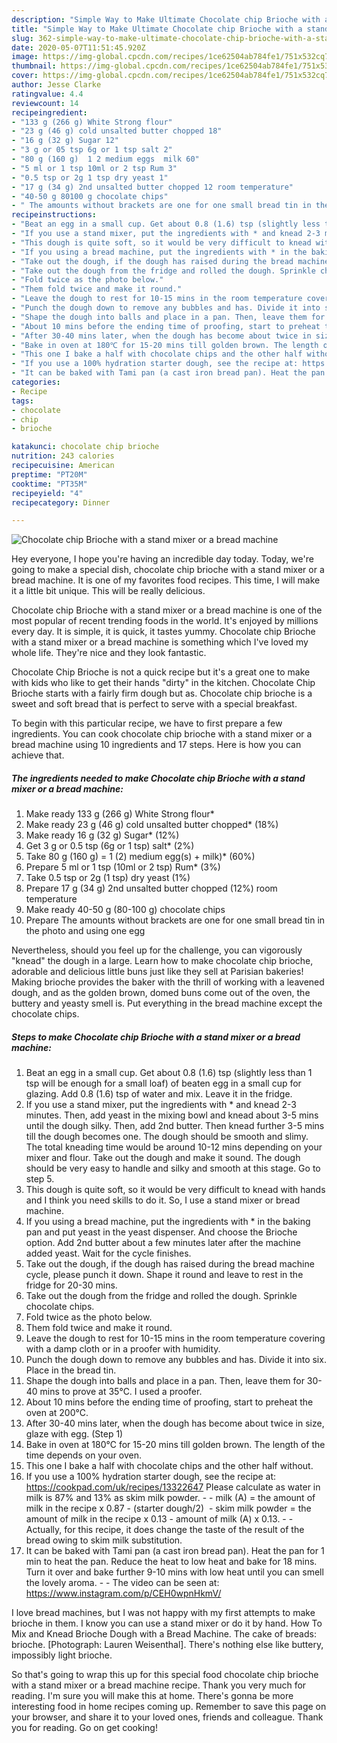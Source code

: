 ```yaml
---
description: "Simple Way to Make Ultimate Chocolate chip Brioche with a stand mixer or a bread machine"
title: "Simple Way to Make Ultimate Chocolate chip Brioche with a stand mixer or a bread machine"
slug: 362-simple-way-to-make-ultimate-chocolate-chip-brioche-with-a-stand-mixer-or-a-bread-machine
date: 2020-05-07T11:51:45.920Z
image: https://img-global.cpcdn.com/recipes/1ce62504ab784fe1/751x532cq70/chocolate-chip-brioche-with-a-stand-mixer-or-a-bread-machine-recipe-main-photo.jpg
thumbnail: https://img-global.cpcdn.com/recipes/1ce62504ab784fe1/751x532cq70/chocolate-chip-brioche-with-a-stand-mixer-or-a-bread-machine-recipe-main-photo.jpg
cover: https://img-global.cpcdn.com/recipes/1ce62504ab784fe1/751x532cq70/chocolate-chip-brioche-with-a-stand-mixer-or-a-bread-machine-recipe-main-photo.jpg
author: Jesse Clarke
ratingvalue: 4.4
reviewcount: 14
recipeingredient:
- "133 g (266 g) White Strong flour"
- "23 g (46 g) cold unsalted butter chopped 18"
- "16 g (32 g) Sugar 12"
- "3 g or 05 tsp 6g or 1 tsp salt 2"
- "80 g (160 g)  1 2 medium eggs  milk 60"
- "5 ml or 1 tsp 10ml or 2 tsp Rum 3"
- "0.5 tsp or 2g 1 tsp dry yeast 1"
- "17 g (34 g) 2nd unsalted butter chopped 12 room temperature"
- "40-50 g 80100 g chocolate chips"
- " The amounts without brackets are one for one small bread tin in the photo and using one egg"
recipeinstructions:
- "Beat an egg in a small cup. Get about 0.8 (1.6) tsp (slightly less than 1 tsp will be enough for a small loaf) of beaten egg in a small cup for glazing. Add 0.8 (1.6) tsp of water and mix. Leave it in the fridge."
- "If you use a stand mixer, put the ingredients with * and knead 2-3 minutes. Then, add yeast in the mixing bowl and knead about 3-5 mins until the dough silky. Then, add 2nd butter. Then knead further 3-5 mins till the dough becomes one. The dough should be smooth and slimy. The total kneading time would be around 10-12 mins depending on your mixer and flour. Take out the dough and make it sound. The dough should be very easy to handle and silky and smooth at this stage. Go to step 5."
- "This dough is quite soft, so it would be very difficult to knead with hands and I think you need skills to do it. So, I use a stand mixer or bread machine."
- "If you using a bread machine, put the ingredients with * in the baking pan and put yeast in the yeast dispenser. And choose the Brioche option. Add 2nd butter about a few minutes later after the machine added yeast. Wait for the cycle finishes."
- "Take out the dough, if the dough has raised during the bread machine cycle, please punch it down. Shape it round and leave to rest in the fridge for 20-30 mins."
- "Take out the dough from the fridge and rolled the dough. Sprinkle chocolate chips."
- "Fold twice as the photo below."
- "Them fold twice and make it round."
- "Leave the dough to rest for 10-15 mins in the room temperature covering with a damp cloth or in a proofer with humidity."
- "Punch the dough down to remove any bubbles and has. Divide it into six. Place in the bread tin."
- "Shape the dough into balls and place in a pan. Then, leave them for 30-40 mins to prove at 35℃. I used a proofer."
- "About 10 mins before the ending time of proofing, start to preheat the oven at 200℃."
- "After 30-40 mins later, when the dough has become about twice in size, glaze with egg. (Step 1)"
- "Bake in oven at 180℃ for 15-20 mins till golden brown. The length of the time depends on your oven."
- "This one I bake a half with chocolate chips and the other half without."
- "If you use a 100% hydration starter dough, see the recipe at: https://cookpad.com/uk/recipes/13322647 Please calculate as water in milk is 87% and 13% as skim milk powder.  milk (A) = the amount of milk in the recipe x 0.87 - (starter dough/2)  skim milk powder = the amount of milk in the recipe x 0.13 - amount of milk (A) x 0.13.  Actually, for this recipe, it does change the taste of the result of the bread owing to skim milk substitution."
- "It can be baked with Tami pan (a cast iron bread pan). Heat the pan for 1 min to heat the pan. Reduce the heat to low heat and bake for 18 mins. Turn it over and bake further 9-10 mins with low heat until you can smell the lovely aroma.   The video can be seen at: https://www.instagram.com/p/CEH0wpnHkmV/"
categories:
- Recipe
tags:
- chocolate
- chip
- brioche

katakunci: chocolate chip brioche 
nutrition: 243 calories
recipecuisine: American
preptime: "PT20M"
cooktime: "PT35M"
recipeyield: "4"
recipecategory: Dinner

---
```



![Chocolate chip Brioche with a stand mixer or a bread machine](https://img-global.cpcdn.com/recipes/1ce62504ab784fe1/751x532cq70/chocolate-chip-brioche-with-a-stand-mixer-or-a-bread-machine-recipe-main-photo.jpg)

Hey everyone, I hope you're having an incredible day today. Today, we're going to make a special dish, chocolate chip brioche with a stand mixer or a bread machine. It is one of my favorites food recipes. This time, I will make it a little bit unique. This will be really delicious.

Chocolate chip Brioche with a stand mixer or a bread machine is one of the most popular of recent trending foods in the world. It's enjoyed by millions every day. It is simple, it is quick, it tastes yummy. Chocolate chip Brioche with a stand mixer or a bread machine is something which I've loved my whole life. They're nice and they look fantastic.

Chocolate Chip Brioche is not a quick recipe but it&#39;s a great one to make with kids who like to get their hands &#34;dirty&#34; in the kitchen. Chocolate Chip Brioche starts with a fairly firm dough but as. Chocolate chip brioche is a sweet and soft bread that is perfect to serve with a special breakfast.


To begin with this particular recipe, we have to first prepare a few ingredients. You can cook chocolate chip brioche with a stand mixer or a bread machine using 10 ingredients and 17 steps. Here is how you can achieve that.

<!--inarticleads1-->

##### The ingredients needed to make Chocolate chip Brioche with a stand mixer or a bread machine:

1. Make ready 133 g (266 g) White Strong flour*
1. Make ready 23 g (46 g) cold unsalted butter chopped* (18%)
1. Make ready 16 g (32 g) Sugar* (12%)
1. Get 3 g or 0.5 tsp (6g or 1 tsp) salt* (2%)
1. Take 80 g (160 g) = 1 (2) medium egg(s) + milk)* (60%)
1. Prepare 5 ml or 1 tsp (10ml or 2 tsp) Rum* (3%)
1. Take 0.5 tsp or 2g (1 tsp) dry yeast (1%)
1. Prepare 17 g (34 g) 2nd unsalted butter chopped (12%) room temperature
1. Make ready 40-50 g (80-100 g) chocolate chips
1. Prepare  The amounts without brackets are one for one small bread tin in the photo and using one egg


Nevertheless, should you feel up for the challenge, you can vigorously &#34;knead&#34; the dough in a large. Learn how to make chocolate chip brioche, adorable and delicious little buns just like they sell at Parisian bakeries! Making brioche provides the baker with the thrill of working with a leavened dough, and as the golden brown, domed buns come out of the oven, the buttery and yeasty smell is. Put everything in the bread machine except the chocolate chips. 

<!--inarticleads2-->

##### Steps to make Chocolate chip Brioche with a stand mixer or a bread machine:

1. Beat an egg in a small cup. Get about 0.8 (1.6) tsp (slightly less than 1 tsp will be enough for a small loaf) of beaten egg in a small cup for glazing. Add 0.8 (1.6) tsp of water and mix. Leave it in the fridge.
1. If you use a stand mixer, put the ingredients with * and knead 2-3 minutes. Then, add yeast in the mixing bowl and knead about 3-5 mins until the dough silky. Then, add 2nd butter. Then knead further 3-5 mins till the dough becomes one. The dough should be smooth and slimy. The total kneading time would be around 10-12 mins depending on your mixer and flour. Take out the dough and make it sound. The dough should be very easy to handle and silky and smooth at this stage. Go to step 5.
1. This dough is quite soft, so it would be very difficult to knead with hands and I think you need skills to do it. So, I use a stand mixer or bread machine.
1. If you using a bread machine, put the ingredients with * in the baking pan and put yeast in the yeast dispenser. And choose the Brioche option. Add 2nd butter about a few minutes later after the machine added yeast. Wait for the cycle finishes.
1. Take out the dough, if the dough has raised during the bread machine cycle, please punch it down. Shape it round and leave to rest in the fridge for 20-30 mins.
1. Take out the dough from the fridge and rolled the dough. Sprinkle chocolate chips.
1. Fold twice as the photo below.
1. Them fold twice and make it round.
1. Leave the dough to rest for 10-15 mins in the room temperature covering with a damp cloth or in a proofer with humidity.
1. Punch the dough down to remove any bubbles and has. Divide it into six. Place in the bread tin.
1. Shape the dough into balls and place in a pan. Then, leave them for 30-40 mins to prove at 35℃. I used a proofer.
1. About 10 mins before the ending time of proofing, start to preheat the oven at 200℃.
1. After 30-40 mins later, when the dough has become about twice in size, glaze with egg. (Step 1)
1. Bake in oven at 180℃ for 15-20 mins till golden brown. The length of the time depends on your oven.
1. This one I bake a half with chocolate chips and the other half without.
1. If you use a 100% hydration starter dough, see the recipe at: https://cookpad.com/uk/recipes/13322647 Please calculate as water in milk is 87% and 13% as skim milk powder. -  - milk (A) = the amount of milk in the recipe x 0.87 - (starter dough/2)  - skim milk powder = the amount of milk in the recipe x 0.13 - amount of milk (A) x 0.13. -  - Actually, for this recipe, it does change the taste of the result of the bread owing to skim milk substitution.
1. It can be baked with Tami pan (a cast iron bread pan). Heat the pan for 1 min to heat the pan. Reduce the heat to low heat and bake for 18 mins. Turn it over and bake further 9-10 mins with low heat until you can smell the lovely aroma.  -  - The video can be seen at: https://www.instagram.com/p/CEH0wpnHkmV/


I love bread machines, but I was not happy with my first attempts to make brioche in them. I know you can use a stand mixer or do it by hand. How To Mix and Knead Brioche Dough with a Bread Machine. The cake of breads: brioche. [Photograph: Lauren Weisenthal]. There&#39;s nothing else like buttery, impossibly light brioche. 

So that's going to wrap this up for this special food chocolate chip brioche with a stand mixer or a bread machine recipe. Thank you very much for reading. I'm sure you will make this at home. There's gonna be more interesting food in home recipes coming up. Remember to save this page on your browser, and share it to your loved ones, friends and colleague. Thank you for reading. Go on get cooking!
